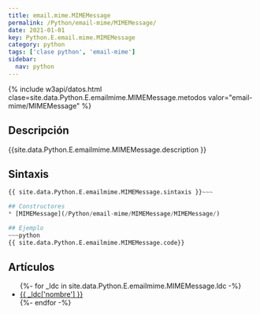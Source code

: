 ```yaml
---
title: email.mime.MIMEMessage
permalink: /Python/email-mime/MIMEMessage/
date: 2021-01-01
key: Python.E.email.mime.MIMEMessage
category: python
tags: ['clase python', 'email-mime']
sidebar: 
  nav: python
---
```


{% include w3api/datos.html clase=site.data.Python.E.emailmime.MIMEMessage.metodos valor="email-mime/MIMEMessage" %}

## Descripción
{{site.data.Python.E.emailmime.MIMEMessage.description }}

## Sintaxis
~~~python
{{ site.data.Python.E.emailmime.MIMEMessage.sintaxis }}~~~

## Constructores
* [MIMEMessage](/Python/email-mime/MIMEMessage/MIMEMessage/)

## Ejemplo
~~~python
{{ site.data.Python.E.emailmime.MIMEMessage.code}}
~~~

## Artículos
<ul>
{%- for _ldc in site.data.Python.E.emailmime.MIMEMessage.ldc -%}
   <li>
       <a href="{{_ldc['url'] }}">{{ _ldc['nombre'] }}</a>
   </li>
{%- endfor -%}
</ul>
